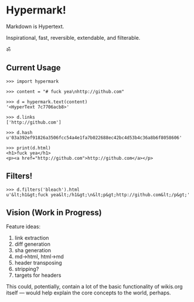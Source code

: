 # Hypermark!

Markdown is Hypertext.

Inspirational, fast, reversible,
extendable, and filterable.

ॐ


## Current Usage

```pycon
>>> import hypermark

>>> content = "# fuck yea\nhttp://github.com"

>>> d = hypermark.text(content)
'<HyperText 7c7706acb8>'

>>> d.links
['http://github.com']

>>> d.hash
u'03a392ef91826a3506fcc54a4e1fa7b022688ec42bc4d53b4c36a8b6f8058606'

>>> print(d.html)
<h1>fuck yea</h1>
<p><a href="http://github.com">http://github.com</a></p>
```

## Filters!

```pycon
>>> d.filters('bleach').html
u'&lt;h1&gt;fuck yea&lt;/h1&gt;\n&lt;p&gt;http://github.com&lt;/p&gt;'
```

## Vision (Work in Progress)

Feature ideas:

1. link extraction
1. diff generation
1. sha generation
1. md->html, html->md
1. header transposing
1. stripping?
1. targets for headers

This could, potentially, contain a lot of the basic functionality of wikis.org
itself — would help explain the core concepts to the world, perhaps.
